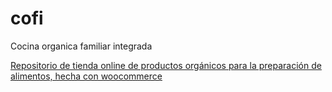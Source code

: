 # cofi
Cocina organica familiar integrada

[Repositorio de tienda online de productos orgánicos para la preparación de alimentos, hecha con 
woocommerce](http://www.wordpress/cofi)
